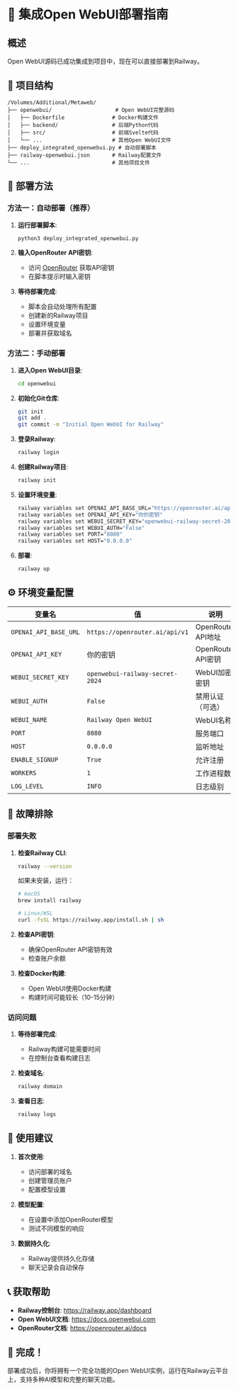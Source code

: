 # 🚀 集成Open WebUI部署指南

## 概述

Open WebUI源码已成功集成到项目中，现在可以直接部署到Railway。

## 📁 项目结构

```
/Volumes/Additional/Metaweb/
├── openwebui/                    # Open WebUI完整源码
│   ├── Dockerfile               # Docker构建文件
│   ├── backend/                 # 后端Python代码
│   ├── src/                     # 前端Svelte代码
│   └── ...                      # 其他Open WebUI文件
├── deploy_integrated_openwebui.py # 自动部署脚本
├── railway-openwebui.json       # Railway配置文件
└── ...                          # 其他项目文件
```

## 🚀 部署方法

### 方法一：自动部署（推荐）

1. **运行部署脚本**:
   ```bash
   python3 deploy_integrated_openwebui.py
   ```

2. **输入OpenRouter API密钥**:
   - 访问 [OpenRouter](https://openrouter.ai/keys) 获取API密钥
   - 在脚本提示时输入密钥

3. **等待部署完成**:
   - 脚本会自动处理所有配置
   - 创建新的Railway项目
   - 设置环境变量
   - 部署并获取域名

### 方法二：手动部署

1. **进入Open WebUI目录**:
   ```bash
   cd openwebui
   ```

2. **初始化Git仓库**:
   ```bash
   git init
   git add .
   git commit -m "Initial Open WebUI for Railway"
   ```

3. **登录Railway**:
   ```bash
   railway login
   ```

4. **创建Railway项目**:
   ```bash
   railway init
   ```

5. **设置环境变量**:
   ```bash
   railway variables set OPENAI_API_BASE_URL="https://openrouter.ai/api/v1"
   railway variables set OPENAI_API_KEY="你的密钥"
   railway variables set WEBUI_SECRET_KEY="openwebui-railway-secret-2024"
   railway variables set WEBUI_AUTH="False"
   railway variables set PORT="8080"
   railway variables set HOST="0.0.0.0"
   ```

6. **部署**:
   ```bash
   railway up
   ```

## ⚙️ 环境变量配置

| 变量名 | 值 | 说明 |
|--------|-----|------|
| `OPENAI_API_BASE_URL` | `https://openrouter.ai/api/v1` | OpenRouter API地址 |
| `OPENAI_API_KEY` | 你的密钥 | OpenRouter API密钥 |
| `WEBUI_SECRET_KEY` | `openwebui-railway-secret-2024` | WebUI加密密钥 |
| `WEBUI_AUTH` | `False` | 禁用认证（可选） |
| `WEBUI_NAME` | `Railway Open WebUI` | WebUI名称 |
| `PORT` | `8080` | 服务端口 |
| `HOST` | `0.0.0.0` | 监听地址 |
| `ENABLE_SIGNUP` | `True` | 允许注册 |
| `WORKERS` | `1` | 工作进程数 |
| `LOG_LEVEL` | `INFO` | 日志级别 |

## 🔧 故障排除

### 部署失败

1. **检查Railway CLI**:
   ```bash
   railway --version
   ```
   如果未安装，运行：
   ```bash
   # macOS
   brew install railway
   
   # Linux/WSL
   curl -fsSL https://railway.app/install.sh | sh
   ```

2. **检查API密钥**:
   - 确保OpenRouter API密钥有效
   - 检查账户余额

3. **检查Docker构建**:
   - Open WebUI使用Docker构建
   - 构建时间可能较长（10-15分钟）

### 访问问题

1. **等待部署完成**:
   - Railway构建可能需要时间
   - 在控制台查看构建日志

2. **检查域名**:
   ```bash
   railway domain
   ```

3. **查看日志**:
   ```bash
   railway logs
   ```

## 🎯 使用建议

1. **首次使用**:
   - 访问部署的域名
   - 创建管理员账户
   - 配置模型设置

2. **模型配置**:
   - 在设置中添加OpenRouter模型
   - 测试不同模型的响应

3. **数据持久化**:
   - Railway提供持久化存储
   - 聊天记录会自动保存

## 📞 获取帮助

- **Railway控制台**: https://railway.app/dashboard
- **Open WebUI文档**: https://docs.openwebui.com
- **OpenRouter文档**: https://openrouter.ai/docs

## 🎉 完成！

部署成功后，你将拥有一个完全功能的Open WebUI实例，运行在Railway云平台上，支持多种AI模型和完整的聊天功能。
